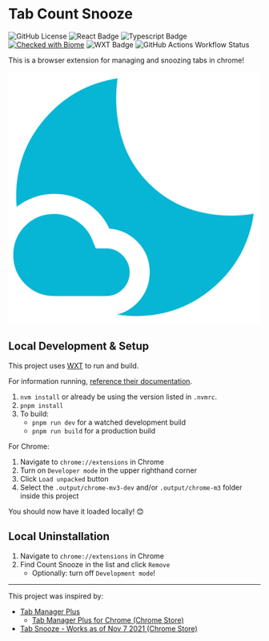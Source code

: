 # Tab Count Snooze

<!-- @see https://shields.io/ -->
![GitHub License](https://img.shields.io/github/license/ldeveber/count-snooze?style=flat-square)
![React Badge](https://img.shields.io/badge/React-149eca?style=flat-square&logo=react&labelColor=grey)
![Typescript Badge](https://img.shields.io/badge/Typescript-3178C6?style=flat-square&logo=typescript&labelColor=grey)
[![Checked with Biome](https://img.shields.io/badge/Checked_with-Biome-60a5fa?style=flat&logo=biome)](https://biomejs.dev)
![WXT Badge](https://img.shields.io/badge/WXT-67D55E?style=flat-square&logo=wxt&labelColor=grey)
![GitHub Actions Workflow Status](https://img.shields.io/github/actions/workflow/status/ldeveber/count-snooze/build?style=flat-square)

This is a browser extension for managing and snoozing tabs in chrome!

![Tab Count Snooze Logo](./assets/icon.png)

## Local Development & Setup

This project uses [WXT](https://wxt.dev/) to run and build.

For information running, [reference their documentation](https://wxt.dev/guide/introduction.html).

1. `nvm install` or already be using the version listed in `.nvmrc`.
1. `pnpm install`
1. To build:
   * `pnpm run dev` for a watched development build
   * `pnpm run build` for a production build

For Chrome:

1. Navigate to `chrome://extensions` in Chrome
1. Turn on `Developer mode` in the upper righthand corner
1. Click `Load unpacked` button
1. Select the `.output/chrome-mv3-dev` and/or `.output/chrome-m3` folder inside this project

You should now have it loaded locally! 😊

## Local Uninstallation

1. Navigate to `chrome://extensions` in Chrome
1. Find Count Snooze in the list and click `Remove`
    * Optionally: turn off `Development mode`!

---

This project was inspired by:

* [Tab Manager Plus](https://github.com/stefanXO/Tab-Manager-Plus)
  * [Tab Manager Plus for Chrome (Chrome Store)](https://chromewebstore.google.com/detail/tab-manager-plus-for-chro/cnkdjjdmfiffagllbiiilooaoofcoeff)
* [Tab Snooze - Works as of Nov 7 2021 (Chrome Store)](https://chromewebstore.google.com/detail/tab-snooze-works-as-of-no/kgnigbfnfjgpfaiaafcbgdkpalapiinb)
